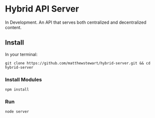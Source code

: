# Hybrid API Server
In Development. An API that serves both centralized and decentralized content.

## Install
In your terminal:
```
git clone https://github.com/matthewstewart/hybrid-server.git && cd hybrid-server
```

### Install Modules
```
npm install
```

### Run
```
node server
```
